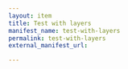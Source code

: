 ```yaml
---
layout: item
title: Test with layers
manifest_name: test-with-layers
permalink: test-with-layers
external_manifest_url: 

---
```

<!-- Add an essay or interpretive material below this line,
using HTML or markdown.  Do not modify this file above this line -->
